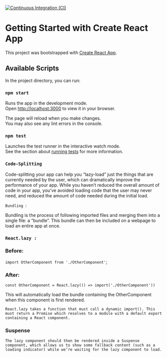 [![Continuous Integration (CI)](https://github.com/Chandan9898Kumar/State_Manage/actions/workflows/Continuous_Integration.yml/badge.svg)](https://github.com/Chandan9898Kumar/State_Manage/actions/workflows/Continuous_Integration.yml)



# Getting Started with Create React App
This project was bootstrapped with [Create React App](https://github.com/facebook/create-react-app).
## Available Scripts

In the project directory, you can run:
### `npm start`
Runs the app in the development mode.\
Open [http://localhost:3000](http://localhost:3000) to view it in your browser.

The page will reload when you make changes.\
You may also see any lint errors in the console.

### `npm test`

Launches the test runner in the interactive watch mode.\
See the section about [running tests](https://facebook.github.io/create-react-app/docs/running-tests) for more information.

### `Code-Splitting`

Code-splitting your app can help you “lazy-load” just the things that are currently needed by the user, which can dramatically improve the performance of your app. While you haven’t reduced the overall amount of code in your app, you’ve avoided loading code that the user may never need, and reduced the amount of code needed during the initial load.

`Bundling `:

Bundling is the process of following imported files and merging them into a single file: a “bundle”. This bundle can then be included on a webpage to load an entire app at once.

### `React.lazy :`

### Before:
`import OtherComponent from './OtherComponent'`;

### After:
`const OtherComponent = React.lazy(() => import('./OtherComponent'))`

This will automatically load the bundle containing the OtherComponent when this component is first rendered.

`React.lazy takes a function that must call a dynamic import(). This must return a Promise which resolves to a module with a default export containing a React component.`

### Suspense
`The lazy component should then be rendered inside a Suspense component, which allows us to show some fallback content (such as a loading indicator) while we’re waiting for the lazy component to load.`


